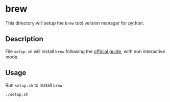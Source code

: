 # brew

This directory will setup the `brew` tool version manager for python.

## Description

File `setup.sh` will install `brew` following the
[official guide](https://docs.brew.sh/Installation), with non interactive mode.

## Usage

Run `setup.sh` to install `brew`:

```bash
./setup.sh
```
